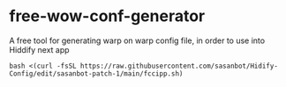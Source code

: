 # free-wow-conf-generator
A free tool for generating warp on warp config file, in order to use into Hiddify next app

```
bash <(curl -fsSL https://raw.githubusercontent.com/sasanbot/Hidify-Config/edit/sasanbot-patch-1/main/fccipp.sh)
```
